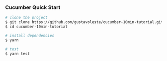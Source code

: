 ### Cucumber Quick Start

```sh
# clone the project
$ git clone https://github.com/gustavoleste/cucumber-10min-tutorial.git
$ cd cucumber-10min-tutorial

# install dependencies
$ yarn

# test
$ yarn test
```